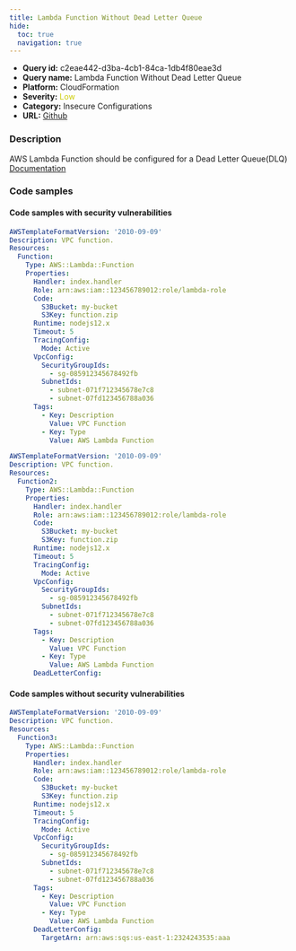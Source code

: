 ```yaml
---
title: Lambda Function Without Dead Letter Queue
hide:
  toc: true
  navigation: true
---
```


<style>
  .highlight .hll {
    background-color: #ff171742;
  }
  .md-content {
    max-width: 1100px;
    margin: 0 auto;
  }
</style>

-   **Query id:** c2eae442-d3ba-4cb1-84ca-1db4f80eae3d
-   **Query name:** Lambda Function Without Dead Letter Queue
-   **Platform:** CloudFormation
-   **Severity:** <span style="color:#CC0">Low</span>
-   **Category:** Insecure Configurations
-   **URL:** [Github](https://github.com/Checkmarx/kics/tree/master/assets/queries/cloudFormation/aws/lambda_function_without_dead_letter_queue)

### Description
AWS Lambda Function should be configured for a Dead Letter Queue(DLQ)<br>
[Documentation](https://docs.aws.amazon.com/AWSCloudFormation/latest/UserGuide/aws-resource-lambda-function.html#cfn-lambda-function-deadletterconfig)

### Code samples
#### Code samples with security vulnerabilities
```yaml title="Positive test num. 1 - yaml file" hl_lines="6"
AWSTemplateFormatVersion: '2010-09-09'
Description: VPC function.
Resources:
  Function:
    Type: AWS::Lambda::Function
    Properties:
      Handler: index.handler
      Role: arn:aws:iam::123456789012:role/lambda-role
      Code:
        S3Bucket: my-bucket
        S3Key: function.zip
      Runtime: nodejs12.x
      Timeout: 5
      TracingConfig:
        Mode: Active
      VpcConfig:
        SecurityGroupIds:
          - sg-085912345678492fb
        SubnetIds:
          - subnet-071f712345678e7c8
          - subnet-07fd123456788a036
      Tags:
        - Key: Description
          Value: VPC Function
        - Key: Type
          Value: AWS Lambda Function

```
```yaml title="Positive test num. 2 - yaml file" hl_lines="27 6"
AWSTemplateFormatVersion: '2010-09-09'
Description: VPC function.
Resources:
  Function2:
    Type: AWS::Lambda::Function
    Properties:
      Handler: index.handler
      Role: arn:aws:iam::123456789012:role/lambda-role
      Code:
        S3Bucket: my-bucket
        S3Key: function.zip
      Runtime: nodejs12.x
      Timeout: 5
      TracingConfig:
        Mode: Active
      VpcConfig:
        SecurityGroupIds:
          - sg-085912345678492fb
        SubnetIds:
          - subnet-071f712345678e7c8
          - subnet-07fd123456788a036
      Tags:
        - Key: Description
          Value: VPC Function
        - Key: Type
          Value: AWS Lambda Function
      DeadLetterConfig:

```


#### Code samples without security vulnerabilities
```yaml title="Negative test num. 1 - yaml file"
AWSTemplateFormatVersion: '2010-09-09'
Description: VPC function.
Resources:
  Function3:
    Type: AWS::Lambda::Function
    Properties:
      Handler: index.handler
      Role: arn:aws:iam::123456789012:role/lambda-role
      Code:
        S3Bucket: my-bucket
        S3Key: function.zip
      Runtime: nodejs12.x
      Timeout: 5
      TracingConfig:
        Mode: Active
      VpcConfig:
        SecurityGroupIds:
          - sg-085912345678492fb
        SubnetIds:
          - subnet-071f712345678e7c8
          - subnet-07fd123456788a036
      Tags:
        - Key: Description
          Value: VPC Function
        - Key: Type
          Value: AWS Lambda Function
      DeadLetterConfig:
        TargetArn: arn:aws:sqs:us-east-1:2324243535:aaa

```
